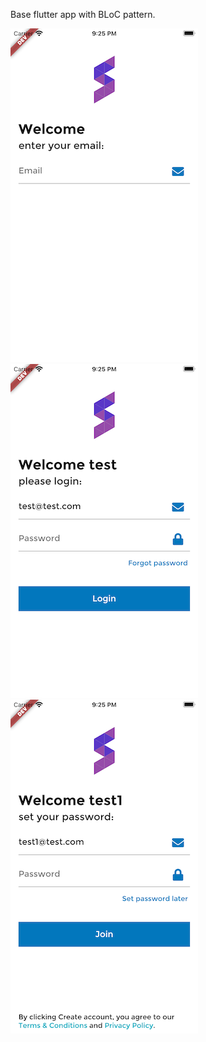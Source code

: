 
Base flutter app with BLoC pattern.

![Image 1](screens/screen1.png)  ![Image 2](screens/screen2.png)  ![Image 3](screens/screen3.png)